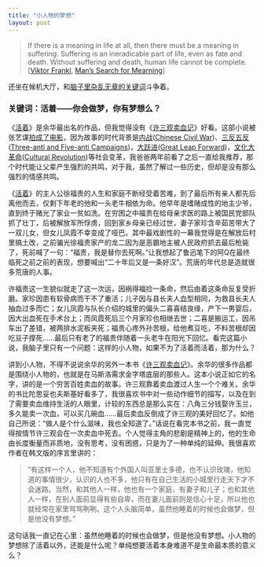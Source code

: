 ```yaml
---
title: "小人物的梦想"
layout: post
---
```


> If there is a meaning in life at all, then there must be a meaning in suffering. Suffering is an ineradicable part of life, even as fate and death. Without suffering and death, human life cannot be complete. [[Viktor Frankl](https://en.wikipedia.org/wiki/Viktor_Frankl), [Man’s Search for Mearning](http://linhui.org/2018/01/01/FreeWillConundrum2/)]

还坐在候机大厅，和[脑子里杂乱无章的关键词](http://linhui.org/2018/02/24/ruralpeople/)斗争着。

### 关键词：活着——你会做梦，你有梦想么？

《[活着](https://baike.baidu.com/item/活着/10565923)》是余华最出名的作品，但我觉得没有《[许三观卖血记](https://baike.baidu.com/item/许三观卖血记/2324426)》好看。这部小说被张艺谋[拍成了电影](https://zh.wikipedia.org/wiki/活着_(電影))，因为故事的时代背景是[内战](https://zh.wikipedia.org/wiki/国共内战)([Chinese Civil War](https://en.wikipedia.org/wiki/Chinese_Civil_War))、[三反五反](https://zh.wikipedia.org/wiki/三反五反运动) ([Three-anti and Five-anti Campaigns](https://en.wikipedia.org/wiki/Three-anti_and_Five-anti_Campaigns))，[大跃进](https://zh.wikipedia.org/wiki/大跃进)([Great Leap Forward](https://en.wikipedia.org/wiki/Great_Leap_Forward))，[文化大革命](https://zh.wikipedia.org/wiki/文化大革命)([Cultural Revolution](https://en.wikipedia.org/wiki/Cultural_Revolution))等社会变革，我爸爸两年前看了之后一直给我推荐，那个时代能让父辈产生强烈的共鸣，对于我，虽然了解过一些历史，但却是没有那么强烈的情感共鸣。

《[活着](https://baike.baidu.com/item/活着/10565923)》的主人公徐福贵的人生和家庭不断经受着苦难，到了最后所有亲人都先后离他而去，仅剩下年老的他和一头老牛相依为命。他早年是嗜赌成性的地主少爷，直到终于赌光了家业一贫如洗。在穷困之中福贵在给母亲求医的路上被国民党部队抓了壮丁，后被解放军所俘虏，回到家乡母亲已经过世，妻子家珍含辛茹苦带大了一双儿女，但女儿凤霞不幸变成了哑巴。其中最戏剧性的一幕我觉得是在解放后村里搞土改，之前骗光徐福贵家产的龙二因为是恶霸地主被人民政府抓去最后枪毙了，死前喊了一句：“福贵，我是替你去死啊。”让我想起了鲁迅笔下的阿Q在最终临死之前之前的表现，想要喊出“二十年后又是一条好汉”。荒唐的年代总是造就很多荒唐的人事。

许福贵这一生貌似就走了这一次运，因祸得福捡一条命，然后由着这条命反复受折磨。家珍因患有软骨病而干不了重活；儿子因与县长夫人血型相同，为救县长夫人抽血过多而亡；女儿凤霞与队长介绍的城里的偏头二喜喜结良缘，产下一男婴后，因大出血死在手术台上；而凤霞死后三个月家珍也相继去世；二喜是搬运工，因吊车出了差错，被两排水泥板夹死；福贵心疼外孙苦根，给他煮豆吃，不料苦根却因吃豆子撑死……最后只有老了的福贵伴随着一头老牛在阳光下回忆。看完这篇小说，我脑子里只有一个问题：这样的小人物，如果不为了活着而活着，那为什么？

讲到小人物，不得不说说余华的另外一本书《[许三观卖血记](https://baike.baidu.com/item/许三观卖血记/2324426)》。余华的很多作品都是围绕小人物的，也就是在马斯洛需求金字塔底层的那些人。这本小说正如它的名字，讲的是一个穷苦百姓卖血的故事。许三观靠着卖血渡过人生一个个难关。余华的书比陀思妥也夫斯基好看多了，我很喜欢书中对一些动作细节的描写，以及在到了需要卖血维持生活的人眼里，计较的东西总是那么实在：八角三分钱娶许玉兰，多久能卖一次血，可以买几碗血......最后卖血反倒成了许三观的美好回忆了。如他自己所说：“做人是个什么滋味，我也全知道了。”话说在看完本书之前，我一直觉得按情节许三观会在一次卖血中死去。个人觉得主角的悲剧是精神上的，他的生命由长度衡量而非质地，没有思考，没有困惑，只是为了一种单纯的延伸。我很喜欢作者在韩文版的序言里讲的：

> “有这样一个人，他不知道有个外国人叫亚里士多德，也不认识玫瑰，他知道的事情很少，认识的人也不多，他只有在自己生活的小城里行走天下才不会迷路。当然，和其他人一样，他也有一个家庭，有妻子和儿子；也和其他人一样，在别人面前显得有些自卑，而在妻儿面前则是信心十足，所以他也就经常在家里骂骂咧咧。这个人头脑简单，虽然他睡着的时候也会做梦，但是他没有梦想。”

这句话我一直记在心里：虽然他睡着的时候也会做梦，但是他没有梦想。小人物的梦想除了活着以外，还能是什么呢？单纯想要活着本身难道不是生命最本质的意义么？